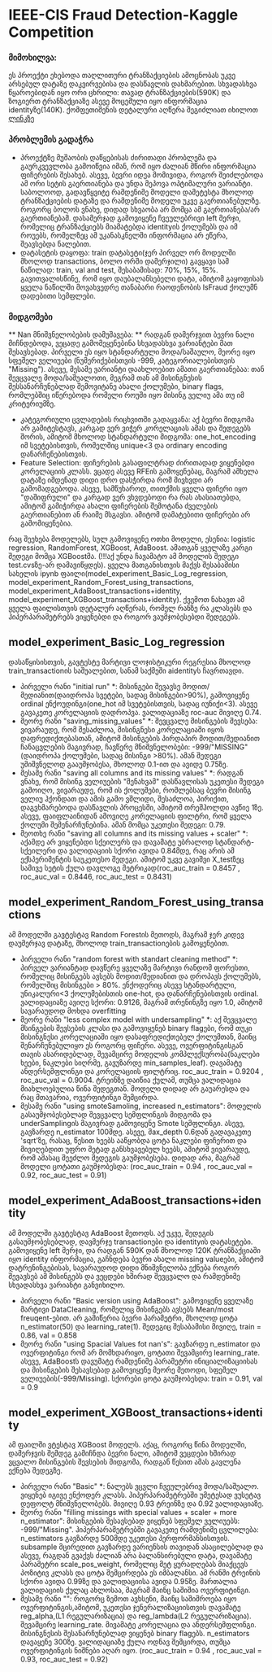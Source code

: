 # IEEE-CIS Fraud Detection-Kaggle Competition
### მიმოხილვა:
  ეს პროექტი ეხებოდა თაღლითური ტრანზაქციების ამოცნობას უკვე არსებულ დატაზე დაკვირვებისა და დასწავლის დახმარებით. სხვადასხვა წყაროებიდან იყო ორი ცხრილი: თავად     ტრანზაქციების(590K) და ზოგიერთ ტრანზაქციაზე ასევე მოცემული იყო ინფორმაცია identityზე(140K). ქომფეთიშენის დეტალური აღწერა შეგიძლიათ იხილოთ [ლინკზე](https://www.kaggle.com/c/ieee-fraud-detection/overview)
### პრობლემის გადაჭრა
  *  პროექტზე მუშაობის დაწყებისას ძირითადი პრობლემა და გაურკვევლობა გამოიწვია იმან, რომ იყო ძალიან მწირი ინფორმაცია ფიჩერების შესახებ. ასევე, ბევრი იდეა მომივიდა, როგორ შეიძლებოდა ამ ორი სეტის გაერთიანება და უნდა მეპოვა ოპტიმალური ვარიანტი. საბოლოოდ, გადავწყვიტე რამდენიმე მოდელი დამეტესტა მხოლოდ ტრანზაქციების დატაზე და რამდენიმე მოდელი უკვე გაერთიანებულზე. როგორც ბოლოს ვნახე, დიდად სხვაობა არ მომცა ამ გაერთიანება/არ გაერთიანებამ. დასამერჯად გამოვიყენე ჩვეულებრივი left მერჯი, რომელიც ტრანზაქციებს მიამატებდა identityის ქოლუმებს და იმ როუებს, რომელზეც ამ უკანასკნელში ინფორმაცია არ ეწერა, შეავსებდა ნალებით. 
*  დატასეტის დაყოფა: train დატასეტი(ჯერ პირველ ორ მოდელში მხოლოდ transactions, ბოლო ორში დამერჯილი) გავყავი სამ ნაწილად: train, val and test, შესაბამისად: 70%, 15%, 15%. გავითვალისწინე, რომ იყო დაუბალანსებელი დატა, ამიტომ გაყოფისას ყველა ნაწილში მოვახვედრე თანაბარი რაოდენობის IsFraud ქოლუმნ დადებითი სემფლები.
### მიდგომები
** Nan მნიშვნელობების დამუშავება: ** რადგან დამერჯვით ბევრი ნალი მიჩნდებოდა, ვეცადე გამომეყენებინა სხვადასხვა ვარიანტები მათ შესავსებად. პირველი ეს იყო სტანდარტული მოდა/საშაულო, მეორე იყო სფეშელ ველიუები (ნუმერიქებისთვის -999, კატეგორიალებისთვის "Missing"). ასევე, მესამე ვარიანტი დაახლოებით ამათი გაერთიანებაა: თან შევცვალე მოდა/საშუალოთი, მეგრამ თან ამ მისინგნესის შესსანარჩუნებლად შემოვიტანე ახალი ქოლუმები, binary flags, რომლებშიც იწერებოდა რომელი როუში იყო მისინგ ველიუ ამა თუ იმ კრიტერიუმზე. 
* კატეგორიული ცვლადების რიცხვითში გადაყვანა: აქ ბევრი მიდგომა არ გამიტესტავს, კარგად ვერ ვიჭერ კორელაციას ამას და შედეგებს შორის, ამიტომ მხოლოდ სტანდარტული მიდგომა: one_hot_encoding იმ სვეტებისთვის, რომელშიც unique<3 და ordinary encoding დანარჩენებისთვის.
*  Feature Selection: ფიჩერების გასაფილტრად ძირითადად ვიყენებდი კორელაციის კლასს. ვცადე ასევე RFEის გამოყენებაც, მაგრამ ამხელა დატაზე იმდენად დიდი დრო დასჭირდა რომ მივხვდი არ გამომადგებოდა. ასევე, სამწუხაროდ, თითქმის ყველა ფიჩერი იყო "დაშიფრული" და კარგად ვერ ვხვდებოდი რა რას ახასიათებდა, ამიტომ გამიჭირდა ახალი ფიჩერების შემოტანა ძველების გაერთიანებით ან რაიმე მსგავსი. ამიტომ დამატებითი ფიჩერები არ გამომიყენებია. 

რაც შეეხება მოდელებს, სულ გამოვიყენე ოთხი მოდელი, ესენია: logistic regression, RandomForest, XGBoost, AdaBoost. ამათგან ყველაზე კარგი შედეგი მომცა XGBoostმა. (!!!აქ უნდა ჩავამატო ამ მოდელის შედეგი test.cvsზე-არ დამავიწყდეს). ყველა მათგანისთვის მაქვს შესაბამისი სახელის ipynb ფაილი(model_experiment_Basic_Log_regression, model_experiment_Random_Forest_using_transactions,  model_experiment_AdaBoost_transactions+identity, model_experiment_XGBoost_transactions+identity). ქვემოთ ნახავთ ამ ყველა ფაილისთვის დეტალურ აღწერას, რომელ რანზე რა კლასებს და ჰიპერპარამეტრებს ვიყენებდი და როგორ ვაუმჯობესებდი შედეგებს. 

## model_experiment_Basic_Log_regression
დასაწყისისთვის, გავტესტე მარტივი ლოჯისტიკური რეგრესია მხოლოდ train_transactionის საშუალებით, სანამ საქმეში aidentityს ჩავრთავდი. 
* პირველი რანი "initial run" *: მისინგები შევავსე მოდით/მედიანით(დაიდროპა სვეტები, სადაც მისინგები>90%), გამოვიყენე ordinal ენქოუდინგი(one_hot იმ სვეტებისთვის, სადაც იუნიქი<3). ასევე გავაკეთე კორელაციის დადროპვა. ვალიდაციაზე roc-auc მივიღე 0.74. 
* მეორე რანი "saving_missing_values" *: შევცვალე მისინგების შევსება: ვივარაუდე, რომ შესაძლოა, მისინგნესი კორელაციაში იყოს დაფრედიქთებასთან, ამიტომ მისინგების პირდაპირ მოდით/მედიანით ჩანაცვლების მაგივრად, ჩავწერე მნიშვნელობები: -999/"MISSING"(დაიდროპა ქოლუმები, სადაც მისინგი >80%). ამან შედეგი უმიშვნელოდ გააუმჯობესა, მხოლოდ 0.1-ით და ავიდე 0.75ზე. 
* მესამე რანი "saving all columns and its missing values" *: რადგან ვნახე, რომ მისინგ ველიუების "შენახვამ" დასწავლისას უკეთესი შედეგი გამოიღო, ვივარაუდე, რომ ის ქოლუმები, რომლებსაც ბევრი მისინგ ველიუ ჰქონდათ და ამის გამო ვშლიდი, შესაძლოა, პირიქით, დაგვხმარებოდა დასწავლის პროცესში, ამიტომ თრეშჰოლდი ავწიე 1ზე. ასევე, ფაიფლაინიდან ამოვიღე კორელაციის ფილტრი, რომ ყველა ქოლუმი შემენარჩუნებინა. ამან მომცა უკეთესი შედეგი: 0.79.
* მეოთხე რანი "saving all columns and its missing values + scaler" *: აქამდე არ ვიყენებდი სქეილერს და დავამატე უბრალოდ სტანდარტ-სქეილერი და ვალიდაციის სქორი ავიდა 0.84მდე, რაც არის ამ ექსპერიმენტის საუკეთესო შედეგი. ამიტომ უკვე გავიშვი X_testზეც სამივე სეტის ქულა დავლოგე მეტრიკად(roc_auc_train = 0.8457 , roc_auc_val = 0.8446, roc_auc_test = 0.8431)

## model_experiment_Random_Forest_using_transactions
ამ მოდელში გავტესტავ Random Forestის მეთოდს, მაგრამ ჯერ კიდევ დაუმერჯავ დატაზე, მხოლოდ train_transactionების გამოყენებით. 
* პირველი რანი "random forest with standart cleaning method" *: პირველ ვარიანტად დავწერე ყველაზე მარტივი რანდომ ფორესთი, რომელიც მისინგებს ავსებს მოდით/მედიანით და დროპავს ქოლუმებს, რომელშიც მისინგები > 80%. ენქოდერიც ასევე სტანდარტული, უნიკალური<3 ქოლუმებისთის one-hot, და დანარჩენებისთვის ordinal. ვალიდაციაზე ავიღე სქორი: 0.9126, მაგრამ თრენინგზე იყო 1.0, ამიტომ სავარაუდოდ მოხდა overfitting
* მეორე რანი "less complex model with undersampling"  *: აქ შევცვალე მსინგების შევსების კლასი და გამოვიყენებ binary flagები, რომ თუკი მისინგნესი კორელაციაში იყო დასაფრედიქთებელ ქოლუმთან, მაინც შენარჩუნებულიყო ეს როგორც ფიჩერი. ასევე, ოვერფიტინგისგან თავის ასარიდებლად, შევამცირე მოდელის კომპლექსურობა(ნაკლები ხეები, ნაკლები სიღრმე, გავუზარდე min_samples_leaf). დავამატე ანდერსემფლინგი და კორელაციის ფილტრიც. roc_auc_train = 0.9204 , roc_auc_val = 0.9004. ტრეინზე დაიწია ქულამ, თუმცა ვალიდაცია მიახლოებულია წინა შედეგთან. მოდელი დიდად არ გაუარესდა და რაც მთავარია, ოვერფიტინგი შემცირდა.
* მესამე რანი "using smoteSamoling, increased n_estimators": მოდელის გასაუმჯობესებლად შევცვალე სემფლინგის მიდგომა და underSamplingის მაგივრად გამოვიყენე Smote სემფლინგი. ასევე, გავზარდე n_estimator 100მდე. ასევე, მax_depth 0.6დან გადავაკეთე 'sqrt'ზე, რასაც, წესით ხეებს ააწყობდა ცოტა ნაკლები ფიჩერით და მივიღებდით უფრო მეტად განსხვავებულ ხეებს, ამიტომ ვივარაუდე, რომ ამასაც შეეძლო შედეგის გაუმჯობესება. დიდად არა, მაგრამ მოდელი ცოტათი გაუმჯობესდა: (roc_auc_train = 0.94 , roc_auc_val = 0.92, roc_auc_test = 0.91)

## model_experiment_AdaBoost_transactions+identity
ამ მოდელში გავტესტავ AdaBoost მეთოდს. აქ უკვე, შედეგის გასაუმჯობესებლად, დავმერჯე transactionები და identityის დატასეტები. გამოვიყენე left მერჯი, და რადგან 590K დან მხოლოდ 120K ტრანზაქციაში იყო identity ინფორმაცია, გაჩნდება ბევრი ახალი missing valueები, ამიტომ დატრენინგებისას, სავარაუდოდ დიდი მნიშვნელობა ექნება როგორ შევავსებ ამ მისინგებს და ვეცდები ხშირად შევცვალო და რამდენიმე სხვადასხვა ვარიანტი განვიხილო.
* პირველი რანი "Basic version using AdaBoost": გამოვიყენე ყველაზე მარტივი DataCleaning, რომელიც მისინგებს ავსებს Mean/most freuqent-ებით. არ გამიწერია ბევრი პარამეტრი, მხოლოდ ცოტა n_estimator(50) და learning_rate(1). შედეგიც შესაბამისი მივიღე, train = 0.86, val = 0.858
* მეორე რანი "using Spacial Values fot nan's": გავზარდე n_estimator და ოვერფიტინგი რომ არ მომხდარიყო, ცოტათი შევამცირე learning_rate. ასევე, AdaBoostს დავუმატე რამდენიმე პარამეტრი ინიციალიზაციისას და მისინგების შესავსებად გამოვიყენე მეორე მეთოდი, სფეშელ ველიუების(-999/Missing). სქორები ცოტა გაუმჯობესდა: train = 0.91, val = 0.9

## model_experiment_XGBoost_transactions+identity
ამ ფაილში ვტესტავ XGBoost მოდელს. აქაც, როგორც წინა მოდელში, დამერჯვის შემდეგ გამიჩნდა ბევრი ნალი, ამიტომ ვეცდები ხშირად ვცვალო მისინგების შევსების მიდგომა, რადგან წესით ამას გავლენა ექნება შედეგზე. 
* პირველი რანი "Basic" *: ნალებს ვცვლი ჩვეულებრივ მოდა/საშუალო. ვიყენებ იგივე ენქოდერ კლასს. ჰიპერპარამეტრებში უმეტესად ვუსეტავ დეფოლტ მნიშვნელობებს. მივიღე 0.93 ტრეინზე და 0.92 ვალიდაციაზე. 
* მეორე რანი "filling missings with special values + scaler + more n_estimator": მისინგების შესავსებად ვიყენებ სფეშელ ველიუებს: -999/"Missing". ჰიპერპარამეტრებში გავაკეთე რამდენიმე ცვლილება: n_estimators გავზარდე 500მდე უკეთესი პერფორმანსისთვის. subsample მცირედით გავზარდე ვარიენსის თავიდან ასაცილებლად და ასევე, რაგდან გვაქვს ძალიან არა ბალანსირებული დატა, დავამატე პარამეტრი scale_pos_weight, რომელიც მეტ ყურადღებას მიაქცევს პოზიტივ კლასს და ცოტა შემცირდება ეს იმბალანსი. ამ რანში ტრეინის სქორი ავიდა 0.99ზე და ვალიდაციისა ავიდა 0.95ზე. მართალია ვალიდაციის ქულაც ახლოსაა, მაგრამ მაინც საშიშია ოვერფიტინგი.
* მესამე რანი "": როგორც ზემოთ ავხსენი, მაინც საშიშროება იყო ოვერფიტინგის,ამიტომ, უკეთესი ჯენერალიზაციისთვის დავამატე reg_alpha,(L1 რეგულარიზაცია) და reg_lambda(L2 რეგულარიზაცია). შევამცირე learning_rate. მივამატე კორელაცია და ანდერსემფლინგი. მისინგნესის შესანარჩუნებლად ვიყენებ binary flagებს. n_estimators დავაყენე 300ზე. ვალიდაციაზე ქულა ოდნავ შემცირდა, თუმცა ოვერფიტინგის ნიშნები აღარ იყო. (roc_auc_train = 0.94 , roc_auc_val = 0.93, roc_auc_test = 0.92)





